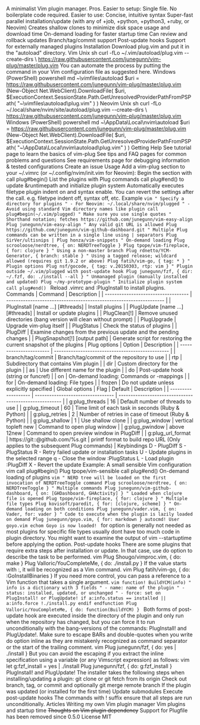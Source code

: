 A minimalist Vim plugin manager. Pros. Easier to setup: Single file. No boilerplate code required. Easier to use: Concise, intuitive syntax Super-fast parallel installation/update (with any of +job, +python, +python3, +ruby, or Neovim) Creates shallow clones to minimize disk space usage and download time On-demand loading for faster startup time Can review and rollback updates Branch/tag/commit support Post-update hooks Support for externally managed plugins Installation Download plug.vim and put it in the "autoload" directory. Vim Unix sh curl -fLo ~/.vim/autoload/plug.vim --create-dirs \ https://raw.githubusercontent.com/junegunn/vim-plug/master/plug.vim You can automate the process by putting the command in your Vim configuration file as suggested here. Windows (PowerShell) powershell md ~\vimfiles\autoload $uri = https://raw.githubusercontent.com/junegunn/vim-plug/master/plug.vim (New-Object Net.WebClient).DownloadFile( $uri, $ExecutionContext.SessionState.Path.GetUnresolvedProviderPathFromPSPath( "~\vimfiles\autoload\plug.vim" ) ) Neovim Unix sh curl -fLo ~/.local/share/nvim/site/autoload/plug.vim --create-dirs \ https://raw.githubusercontent.com/junegunn/vim-plug/master/plug.vim Windows (PowerShell) powershell md ~\AppData\Local\nvim\autoload $uri = https://raw.githubusercontent.com/junegunn/vim-plug/master/plug.vim (New-Object Net.WebClient).DownloadFile( $uri, $ExecutionContext.SessionState.Path.GetUnresolvedProviderPathFromPSPath( "~\AppData\Local\nvim\autoload\plug.vim" ) ) Getting Help See tutorial page to learn the basics of vim-plug See tips and FAQ pages for common problems and questions See requirements page for debugging information & tested configurations Create an issue Usage Add a vim-plug section to your ~/.vimrc (or ~/.config/nvim/init.vim for Neovim): Begin the section with call plug#begin() List the plugins with Plug commands call plug#end() to update &runtimepath and initialize plugin system Automatically executes filetype plugin indent on and syntax enable. You can revert the settings after the call. e.g. filetype indent off, syntax off, etc. Example ```vim " Specify a directory for plugins " - For Neovim: ~/.local/share/nvim/plugged " - Avoid using standard Vim directory names like plugin call plug#begin(~/.vim/plugged) " Make sure you use single quotes " Shorthand notation; fetches https://github.com/junegunn/vim-easy-align Plug junegunn/vim-easy-align " Any valid git URL is allowed Plug https://github.com/junegunn/vim-github-dashboard.git " Multiple Plug commands can be written in a single line using | separators Plug SirVer/ultisnips | Plug honza/vim-snippets " On-demand loading Plug scrooloose/nerdtree, { on: NERDTreeToggle } Plug tpope/vim-fireplace, { for: clojure } " Using a non-master branch Plug rdnetto/YCM-Generator, { branch: stable } " Using a tagged release; wildcard allowed (requires git 1.9.2 or above) Plug fatih/vim-go, { tag: * } " Plugin options Plug nsf/gocode, { tag: v.20150303, rtp: vim } " Plugin outside ~/.vim/plugged with post-update hook Plug junegunn/fzf, { dir: ~/.fzf, do: ./install --all } " Unmanaged plugin (manually installed and updated) Plug ~/my-prototype-plugin " Initialize plugin system call plug#end() ``` Reload .vimrc and :PlugInstall to install plugins. Commands | Command | Description | | ----------------------------------- | ------------------------------------------------------------------ | | PlugInstall [name ...] [#threads] | Install plugins | | PlugUpdate [name ...] [#threads] | Install or update plugins | | PlugClean[!] | Remove unused directories (bang version will clean without prompt) | | PlugUpgrade | Upgrade vim-plug itself | | PlugStatus | Check the status of plugins | | PlugDiff | Examine changes from the previous update and the pending changes | | PlugSnapshot[!] [output path] | Generate script for restoring the current snapshot of the plugins | Plug options | Option | Description | | ----------------------- | ------------------------------------------------ | | branch/tag/commit | Branch/tag/commit of the repository to use | | rtp | Subdirectory that contains Vim plugin | | dir | Custom directory for the plugin | | as | Use different name for the plugin | | do | Post-update hook (string or funcref) | | on | On-demand loading: Commands or <Plug>-mappings | | for | On-demand loading: File types | | frozen | Do not update unless explicitly specified | Global options | Flag | Default | Description | | ------------------- | --------------------------------- | ------------------------------------------------------ | | g:plug_threads | 16 | Default number of threads to use | | g:plug_timeout | 60 | Time limit of each task in seconds (Ruby & Python) | | g:plug_retries | 2 | Number of retries in case of timeout (Ruby & Python) | | g:plug_shallow | 1 | Use shallow clone | | g:plug_window | vertical topleft new | Command to open plug window | | g:plug_pwindow | above 12new | Command to open preview window in PlugDiff | | g:plug_url_format | https://git::@github.com/%s.git | printf format to build repo URL (Only applies to the subsequent Plug commands) | Keybindings D - PlugDiff S - PlugStatus R - Retry failed update or installation tasks U - Update plugins in the selected range q - Close the window :PlugStatus L - Load plugin :PlugDiff X - Revert the update Example: A small sensible Vim configuration vim call plug#begin() Plug tpope/vim-sensible call plug#end() On-demand loading of plugins ```vim " NERD tree will be loaded on the first invocation of NERDTreeToggle command Plug scrooloose/nerdtree, { on: NERDTreeToggle } " Multiple commands Plug junegunn/vim-github-dashboard, { on: [GHDashboard, GHActivity] } " Loaded when clojure file is opened Plug tpope/vim-fireplace, { for: clojure } " Multiple file types Plug kovisoft/paredit, { for: [clojure, scheme] } " On-demand loading on both conditions Plug junegunn/vader.vim, { on: Vader, for: vader } " Code to execute when the plugin is lazily loaded on demand Plug junegunn/goyo.vim, { for: markdown } autocmd! User goyo.vim echom Goyo is now loaded! ``` for option is generally not needed as most plugins for specific file types usually dont have too much code in plugin directory. You might want to examine the output of vim --startuptime before applying the option. Post-update hooks There are some plugins that require extra steps after installation or update. In that case, use do option to describe the task to be performed. vim Plug Shougo/vimproc.vim, { do: make } Plug Valloric/YouCompleteMe, { do: ./install.py } If the value starts with :, it will be recognized as a Vim command. vim Plug fatih/vim-go, { do: :GoInstallBinaries } If you need more control, you can pass a reference to a Vim function that takes a single argument. ```vim function! BuildYCM(info) " info is a dictionary with 3 fields " - name: name of the plugin " - status: installed, updated, or unchanged " - force: set on PlugInstall! or PlugUpdate! if a:info.status == installed || a:info.force !./install.py endif endfunction Plug Valloric/YouCompleteMe, { do: function(BuildYCM) } ``` Both forms of post-update hook are executed inside the directory of the plugin and only run when the repository has changed, but you can force it to run unconditionally with the bang-versions of the commands: PlugInstall! and PlugUpdate!. Make sure to escape BARs and double-quotes when you write do option inline as they are mistakenly recognized as command separator or the start of the trailing comment. vim Plug junegunn/fzf, { do: yes \| ./install } But you can avoid the escaping if you extract the inline specification using a variable (or any Vimscript expression) as follows: vim let g:fzf_install = yes | ./install Plug junegunn/fzf, { do: g:fzf_install } PlugInstall! and PlugUpdate! The installer takes the following steps when installing/updating a plugin: git clone or git fetch from its origin Check out branch, tag, or commit and optionally git merge remote branch If the plugin was updated (or installed for the first time) Update submodules Execute post-update hooks The commands with ! suffix ensure that all steps are run unconditionally. Articles Writing my own Vim plugin manager Vim plugins and startup time ~~Thoughts on Vim plugin dependency~~ Support for Plugfile has been removed since 0.5.0 License MIT